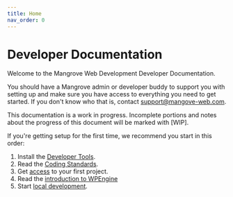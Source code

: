 ```yaml
---
title: Home
nav_order: 0
---
```

# Developer Documentation
Welcome to the Mangrove Web Development Developer Documentation.

You should have a Mangrove admin or developer buddy to support you with setting up and make sure you have access to everything you need to get started.
If you don't know who that is, contact [support@mangove-web.com](mailto:support@mangrove-web.com).

This documentation is a work in progress. Incomplete portions and notes about the progress of this document will be marked with [WIP].

If you're getting setup for the first time, we recommend you start in this order:

1. Install the [Developer Tools](/developer-tools).
1. Read the [Coding Standards](/coding-standards).
1. Get [access](/access) to your first project.
1. Read the [introduction to WPEngine](/wpengine)
1. Start [local development](/local-development).
